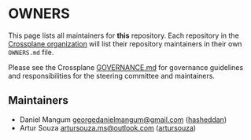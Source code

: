 # OWNERS

This page lists all maintainers for **this** repository. Each repository in the [Crossplane
organization](https://github.com/crossplane/) will list their repository maintainers in their own
`OWNERS.md` file.

Please see the Crossplane
[GOVERNANCE.md](https://github.com/crossplane/crossplane/blob/master/GOVERNANCE.md) for governance
guidelines and responsibilities for the steering committee and maintainers.

## Maintainers

* Daniel Mangum <georgedanielmangum@gmail.com> ([hasheddan](https://github.com/hasheddan))
* Artur Souza <artursouza.ms@outlook.com> ([artursouza](https://github.com/artursouza))
